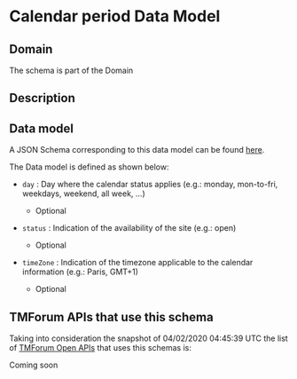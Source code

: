 # Calendar period Data Model

## Domain

The  schema is part of the  Domain

## Description



## Data model

A JSON Schema corresponding to this data model can be found
[here](https://github.com/tmforum-rand/schemas/blob/candidates/Common/CalendarPeriod.schema.json).

The Data model is defined as shown below:
- `day` : Day where the calendar status applies (e.g.: monday, mon-to-fri, weekdays, weekend, all week, ...)

  - Optional

- `status` : Indication of the availability of the site (e.g.: open)

  - Optional

- `timeZone` : Indication of the timezone applicable to the calendar information (e.g.: Paris, GMT+1)

  - Optional





## TMForum APIs that use this schema

Taking into consideration the snapshot of 04/02/2020 04:45:39 UTC the list of [TMForum Open APIs](https://www.tmforum.org/open-apis/) that uses this schemas is:

Coming soon